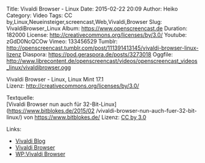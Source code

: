 Title: Vivaldi Browser - Linux
Date: 2015-02-22 20:09
Author: Heiko
Category: Video
Tags: CC by,Linux,Neueinsteiger,screencast,Web,Vivaldi,Browser
Slug: VivaldiBrowser_Linux
Album: https://www.openscreencast.de
Duration: 182000
License: http://creativecommons.org/licenses/by/3.0/
Youtube: zGdD0NcQCOw
Vimeo: 133456529
Tumblr: http://openscreencast.tumblr.com/post/111391413145/vivaldi-browser-linux-lizenz
Diaspora: https://pod.geraspora.de/posts/3273018
Oggfile: http://www.librecontent.de/openscreencast/videos/openscreencast_videos_linux/vivaldibrowser.ogg

Vivaldi Browser - Linux, Linux Mint 17.1  
Lizenz: <http://creativecommons.org/licenses/by/3.0/>  
  
Textquelle:  
[Vivaldi Browser nun auch für 32-Bit-Linux](https://www.bitblokes.de/2015/02
/vivaldi-browser-nun-auch-fuer-32-bit-linux/) von <https://www.bitblokes.de/>
Lizenz: [CC by 3.0](http://creativecommons.org/licenses/by/3.0/)

Links:

  * [Vivaldi Blog](https://vivaldi.net/blogs/teamblog/ "Link zu vivaldi.net")
  * [Vivaldi Browser](https://vivaldi.com/ "Link zu vivaldi.com/")
  * [WP:Vivaldi Browser](http://en.wikipedia.org/wiki/Vivaldi_%28web_browser%29 "Link zu wikipedia.org")


